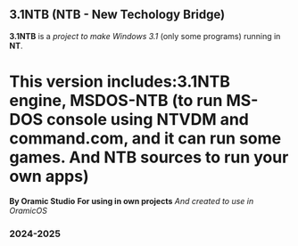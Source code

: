 ## 3.1NTB (NTB - New Techology Bridge)
**3.1NTB** is a *project to make Windows 3.1* (only some programs) running in **NT**. 
# This version includes:3.1NTB engine, MSDOS-NTB (to run MS-DOS console using NTVDM and command.com, and it can run some games. And NTB sources to run your own apps)

**By Oramic Studio** **For using in own projects** *And created to use in OramicOS*
### 2024-2025


